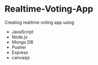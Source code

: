 # Realtime-Voting-App
Creating realtime voting app using
* JavaScript
* Node.js
* Mongo DB
* Pusher
* Express
* canvasjs